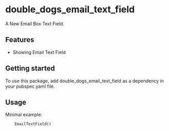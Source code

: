# double_dogs_email_text_field

A New Email Box Text Field.

## Features

- Showing Email Text Field

## Getting started

To use this package, add double_dogs_email_text_field as a dependency in your pubspec.yaml file.

## Usage

Minimal example:

```dart
    EmailTextField()
```


